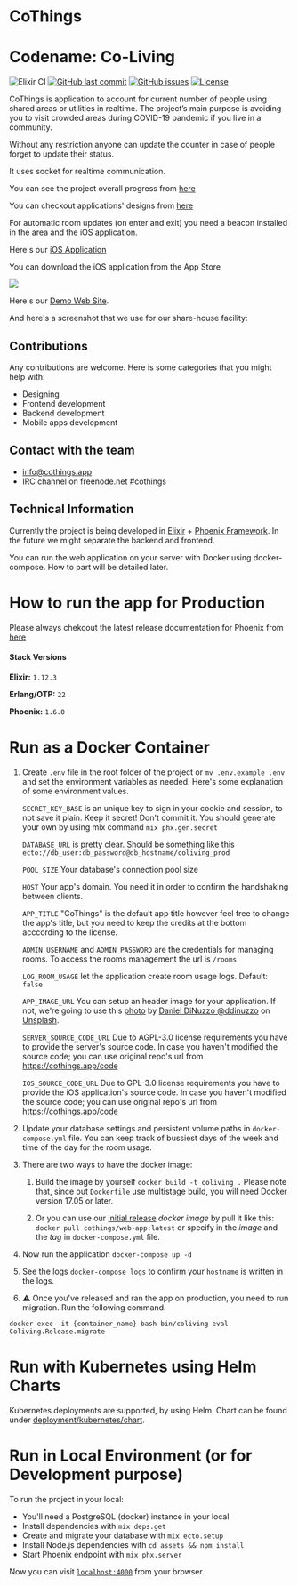 # CoThings

# Codename: Co-Living

![Elixir CI](https://github.com/cothings-app/cothings/workflows/Elixir%20CI/badge.svg)
[![GitHub last commit](https://img.shields.io/github/last-commit/cothings-app/cothings)](https://github.com/cothings-app/cothings/commits/master)
[![GitHub issues](https://img.shields.io/github/issues/cothings-app/cothings)](https://github.com/cothings-app/cothings/issues)
[![License](https://img.shields.io/github/license/cothings-app/cothings)](LICENSE.md)

CoThings is application to account for current number of people using shared areas or utilities in realtime. The project’s main purpose is avoiding you to visit crowded areas during COVID-19 pandemic if you live in a community.

Without any restriction anyone can update the counter in case of people forget to update their status. 

It uses socket for realtime communication. 

You can see the project overall progress from [here](https://github.com/cothings-app/coliving/projects/4)

You can checkout applications' designs from [here](https://github.com/cothings-app/design)

For automatic room updates (on enter and exit) you need a beacon installed in the area and the iOS application.

Here's our [iOS Application](https://github.com/cothings-app/ios)

You can download the iOS application from the App Store

[![](https://developer.apple.com/app-store/marketing/guidelines/images/badge-example-preferred_2x.png)](https://apps.apple.com/app/CoThings/id1523609550)

Here's our [Demo Web Site](https://demo.cothings.app).

And here's a screenshot that we use for our share-house facility:

## Contributions

Any contributions are welcome. Here is some categories that you might help with:

- Designing
- Frontend development
- Backend development
- Mobile apps development

## Contact with the team

- info@cothings.app
- IRC channel on freenode.net #cothings

## Technical Information

Currently the project is being developed in [Elixir](https://elixir-lang.org/) + [Phoenix Framework](https://www.phoenixframework.org/). In the future we might separate the backend and frontend.

You can run the web application on your server with Docker using docker-compose. How to part will be detailed later.

# How to run the app for Production

Please always chekcout the latest release documentation for Phoenix from [here](https://hexdocs.pm/phoenix/deployment.html)

#### Stack Versions

**Elixir:** `1.12.3`

**Erlang/OTP:** `22`

**Phoenix:** `1.6.0`

# Run as a Docker Container

1. Create `.env` file in the root folder of the project or `mv .env.example .env` and set the environment variables as needed.
Here's some explanation of some environment values.

    `SECRET_KEY_BASE` is an unique key to sign in your cookie and session, to not save it plain. Keep it secret! Don't commit it. You should generate your own by using mix command `mix phx.gen.secret`

    `DATABASE_URL` is pretty clear. Should be something like this `ecto://db_user:db_password@db_hostname/coliving_prod`

    `POOL_SIZE` Your database's connection pool size

    `HOST` Your app's domain. You need it in order to confirm the handshaking between clients.

    `APP_TITLE` "CoThings" is the default app title however feel free to  change the app's title, but you need to keep the credits at the bottom acccording to the license.

    `ADMIN_USERNAME` and `ADMIN_PASSWORD` are the credentials for managing rooms. To access the rooms management the url is `/rooms`
    
    `LOG_ROOM_USAGE` let the application create room usage logs. Default: `false`

    `APP_IMAGE_URL` You can setup an header image for your application. If not, we're going to use this [photo](https://unsplash.com/photos/qCjolcMFaLI) by [Daniel DiNuzzo @ddinuzzo](https://unsplash.com/@ddinuzzo) on [Unsplash](https://unsplash.com/).

    `SERVER_SOURCE_CODE_URL` Due to AGPL-3.0 license requirements you have to provide the server's source code.
    In case you haven't modified the source code; you can use original repo's url from https://cothings.app/code

    `IOS_SOURCE_CODE_URL` Due to GPL-3.0 license requirements you have to provide the iOS application's source code.
    In case you haven't modified the source code; you can use original repo's url from https://cothings.app/code

1. Update your database settings and persistent volume paths in `docker-compose.yml` file. You can keep track of bussiest days of the week and time of the day for the room usage.

1. There are two ways to have the docker image:

    1. Build the image by yourself `docker build -t coliving .` Please note that, since out `Dockerfile` use multistage build, you will need Docker version 17.05 or later.

    1. Or you can use our [initial release](https://github.com/cothings-app/cothings/releases/) _docker image_ by pull it like this: `docker pull cothings/web-app:latest` or specify in the _image_ and the _tag_ in `docker-compose.yml` file.

1. Now run the application `docker-compose up -d`

1. See the logs `docker-compose logs` to confirm your `hostname` is written in the logs.

1. ⚠️ Once you've released and ran the app on production, you need to run migration. Run the following command.

`docker exec -it {container_name} bash bin/coliving eval Coliving.Release.migrate`

# Run with Kubernetes using Helm Charts

Kubernetes deployments are supported, by using Helm. Chart can be found under [deployment/kubernetes/chart](deployment/kubernetes/chart).

# Run in Local Environment (or for Development purpose)
To run the project in your local:

  * You'll need a PostgreSQL (docker) instance in your local
  * Install dependencies with `mix deps.get`
  * Create and migrate your database with `mix ecto.setup`
  * Install Node.js dependencies with `cd assets && npm install`
  * Start Phoenix endpoint with `mix phx.server`

Now you can visit [`localhost:4000`](http://localhost:4000) from your browser.
